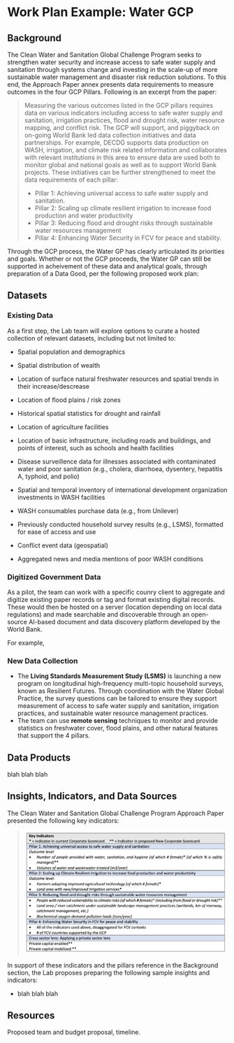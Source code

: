 # Work Plan Example: Water GCP

## Background

The Clean Water and Sanitation Global Challenge Program  seeks to strengthen water security and increase access to safe water supply and sanitation through systems change and investing in the scale-up of more sustainable water management and disaster risk reduction solutions. To this end, the Approach Paper annex presents data requirements to measure outcomes in the four GCP Pillars. Following is an excerpt from the paper:

> Measuring the various outcomes listed in the GCP pillars requires data on various indicators including access to safe water supply and sanitation, irrigation practices, flood and drought risk, water resource mapping, and conflict risk. The GCP will support, and piggyback on on-going World Bank led data collection initiatives and data partnerships. For example, DECDG supports data production on WASH, irrigation, and climate risk related information and collaborates with relevant institutions in this area to ensure data are used both to monitor global and national goals as well as to support World Bank projects. These initiatives can be further strengthened to meet the data requirements of each pillar:
> 
> * Pillar 1: Achieving universal access to safe water supply and sanitation.
> * Pillar 2: Scaling up climate resilient irrigation to increase food production and water productivity
> * Pillar 3: Reducing flood and drought risks through sustainable water resources management
> * Pillar 4: Enhancing Water Security in FCV for peace and stability.

Through the GCP process, the Water GP has clearly articulated its priorities and goals. Whether or not the GCP proceeds, the Water GP can still be supported in acheivement of these data and analytical goals, through preparation of a Data Good, per the following proposed work plan:

## Datasets

### Existing Data

As a first step, the Lab team will explore options to curate a hosted collection of relevant datasets, including but not limited to:

* Spatial population and demographics

* Spatial distribution of wealth

* Location of surface natural freshwater resources and spatial trends in their increase/descrease

* Location of flood plains /  risk zones

* Historical spatial statistics for drought and rainfall

* Location of agriculture facilities

* Location of basic infrastructure, including roads and buildings, and points of interest, such as schools and health facilities

* Disease surveillence data for illnesses associated with contaminated water and poor sanitation (e.g., cholera, diarrhoea, dysentery, hepatitis A, typhoid, and polio)

* Spatial and temporal inventory of international development organization investments in WASH facilities

* WASH consumables purchase data (e.g., from Unilever)

* Previously conducted household survey results (e.g., LSMS), formatted for ease of access and use

* Conflict event data (geospatial)

* Aggregated news and media mentions of poor WASH conditions

### Digitized Government Data

As a pilot, the team can work with a specific counry client to aggregate and digitize existing paper records or tag and format existing digital records. These would then be hosted on a server (location depending on local data regulations) and made searchable and discoverable through an open-source AI-based document and data discovery platform developed by the World Bank. 



For example, 

### New Data Collection

* The **Living Standards Measurement Study (LSMS)** is launching a new program on longitudinal high-frequency multi-topic household surveys, known as Resilient Futures. Through coordination with the Water Global Practice, the survey questions can be tailored to ensure they support measurement of access to safe water supply and sanitation, irrigation practices, and sustainable water resource management practices. 
* The team can use **remote sensing** techniques to monitor and provide statistics on freshwater cover, flood plains, and other natural features that support the 4 pillars. 

## Data Products

blah blah blah

## Insights, Indicators, and Data Sources

The Clean Water and Sanitation Global Challenge Program Approach Paper presented the following key indicators:

> ![](images/water-table.png)

In support of these indicators and the pillars reference in the Background section, the Lab proposes preparing the following sample insights and indicators:

* blah blah blah

## Resources

Proposed team and budget proposal, timeline. 
